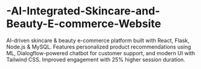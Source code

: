 # -AI-Integrated-Skincare-and-Beauty-E-commerce-Website
AI-driven skincare &amp; beauty e-commerce platform built with React, Flask, Node.js &amp; MySQL. Features personalized product recommendations using ML, Dialogflow-powered chatbot for customer support, and modern UI with Tailwind CSS. Improved engagement with 25% higher session duration.
